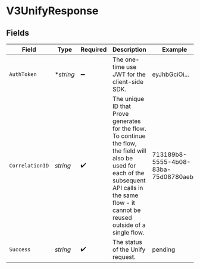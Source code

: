 # V3UnifyResponse


## Fields

| Field                                                                                                                                                                                                    | Type                                                                                                                                                                                                     | Required                                                                                                                                                                                                 | Description                                                                                                                                                                                              | Example                                                                                                                                                                                                  |
| -------------------------------------------------------------------------------------------------------------------------------------------------------------------------------------------------------- | -------------------------------------------------------------------------------------------------------------------------------------------------------------------------------------------------------- | -------------------------------------------------------------------------------------------------------------------------------------------------------------------------------------------------------- | -------------------------------------------------------------------------------------------------------------------------------------------------------------------------------------------------------- | -------------------------------------------------------------------------------------------------------------------------------------------------------------------------------------------------------- |
| `AuthToken`                                                                                                                                                                                              | **string*                                                                                                                                                                                                | :heavy_minus_sign:                                                                                                                                                                                       | The one-time use JWT for the client-side SDK.                                                                                                                                                            | eyJhbGciOi...                                                                                                                                                                                            |
| `CorrelationID`                                                                                                                                                                                          | *string*                                                                                                                                                                                                 | :heavy_check_mark:                                                                                                                                                                                       | The unique ID that Prove generates for the flow. To continue the flow, the field will also be used for each of the subsequent API calls in the same flow - it cannot be reused outside of a single flow. | 713189b8-5555-4b08-83ba-75d08780aebd                                                                                                                                                                     |
| `Success`                                                                                                                                                                                                | *string*                                                                                                                                                                                                 | :heavy_check_mark:                                                                                                                                                                                       | The status of the Unify request.                                                                                                                                                                         | pending                                                                                                                                                                                                  |